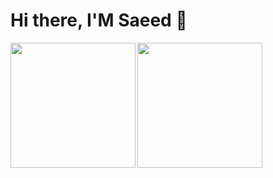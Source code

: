 # Hi there, I'M Saeed 👋


<a href="https://github.com/anuraghazra/github-readme-stats">
  <img height=200 align="left" src="https://github-readme-stats.vercel.app/api?username=Saeed9731&show_icons=true&theme=radical" />
</a>
<a href="https://github.com/anuraghazra/convoychat">
  <img height=200 align="left" src="https://github-readme-stats.vercel.app/api/top-langs?username=Saeed9731&show_icons=true&theme=radical&layout=compact&langs_count=8&card_width=100" />
</a>
